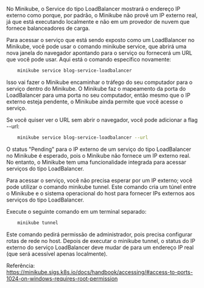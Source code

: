 No Minikube, o Service do tipo LoadBalancer mostrará o endereço IP externo como <pending> porque, por padrão, o Minikube não provê um IP externo real, já que está executando localmente e não em um provedor de nuvem que fornece balanceadores de carga.

Para acessar o serviço que está sendo exposto como um LoadBalancer no Minikube, você pode usar o comando minikube service, que abrirá uma nova janela do navegador apontando para o serviço ou fornecerá um URL que você pode usar. Aqui está o comando específico novamente:

```bash
    minikube service blog-service-loadbalancer
```
Isso vai fazer o Minikube encaminhar o tráfego do seu computador para o serviço dentro do Minikube. O Minikube faz o mapeamento da porta do LoadBalancer para uma porta no seu computador, então mesmo que o IP externo esteja pendente, o Minikube ainda permite que você acesse o serviço.

Se você quiser ver o URL sem abrir o navegador, você pode adicionar a flag --url:

```bash
    minikube service blog-service-loadbalancer --url

```
O status "Pending" para o IP externo de um serviço do tipo LoadBalancer no Minikube é esperado, pois o Minikube não fornece um IP externo real. No entanto, o Minikube tem uma funcionalidade integrada para acessar serviços do tipo LoadBalancer.

Para acessar o serviço, você não precisa esperar por um IP externo; você pode utilizar o comando minikube tunnel. Este comando cria um túnel entre o Minikube e o sistema operacional do host para fornecer IPs externos aos serviços do tipo LoadBalancer.

Execute o seguinte comando em um terminal separado:

```bash
    minikube tunnel
```

Este comando pedirá permissão de administrador, pois precisa configurar rotas de rede no host. Depois de executar o minikube tunnel, o status do IP externo do serviço LoadBalancer deve mudar de <pending> para um endereço IP real (que será acessível apenas localmente).

Referência:
https://minikube.sigs.k8s.io/docs/handbook/accessing/#access-to-ports-1024-on-windows-requires-root-permission